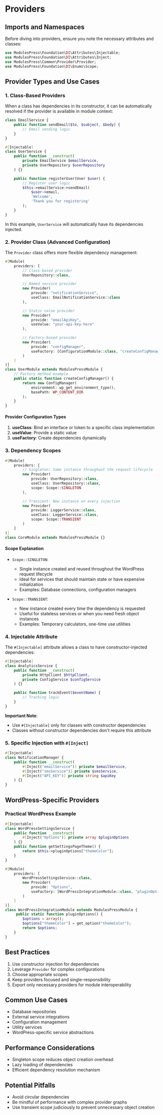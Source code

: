 # Providers

## Imports and Namespaces

Before diving into providers, ensure you note the necessary attributes and classes:

```php
use ModulesPress\Foundation\DI\Attributes\Injectable;
use ModulesPress\Foundation\DI\Attributes\Inject;
use ModulesPress\Common\Provider\Provider;
use ModulesPress\Foundation\DI\Enums\Scope;
```

## Provider Types and Use Cases

### 1. Class-Based Providers

When a class has dependencies in its constructor, it can be automatically resolved if the provider is available in module context:

```php
class EmailService {
    public function sendEmail($to, $subject, $body) {
        // Email sending logic
    }
}

#[Injectable]
class UserService {
    public function __construct(
        private EmailService $emailService,
        private UserRepository $userRepository
    ) {}

    public function registerUser(User $user) {
        // Register user logic
        $this->emailService->sendEmail(
            $user->email, 
            'Welcome', 
            'Thank you for registering'
        );
    }
}
```

In this example, `UserService` will automatically have its dependencies injected.

### 2. Provider Class (Advanced Configuration)

The `Provider` class offers more flexible dependency management:

```php
#[Module(
    providers: [
        // Class-based provider
        UserRepository::class,

        // Named service provider
        new Provider(
            provide: "notificationService",
            useClass: EmailNotificationService::class
        ),

        // Static value provider
        new Provider(
            provide: "emailApiKey",
            useValue: "your-api-key-here"
        ),

        // Factory-based provider
        new Provider(
            provide: "configManager",
            useFactory: [ConfigurationModule::class, "createConfigManager"]
        )
    ]
)]
class UserModule extends ModulesPressModule {
    // Factory method example
    public static function createConfigManager() {
        return new ConfigManager(
            environment: wp_get_environment_type(),
            basePath: WP_CONTENT_DIR
        );
    }
}
```

#### Provider Configuration Types

1. **useClass**: Bind an interface or token to a specific class implementation
2. **useValue**: Provide a static value
3. **useFactory**: Create dependencies dynamically

### 3. Dependency Scopes

```php
#[Module(
    providers: [
        // Singleton: Same instance throughout the request lifecycle
        new Provider(
            provide: UserRepository::class,
            useClass: UserRepository::class,
            scope: Scope::SINGLETON
        ),

        // Transient: New instance on every injection
        new Provider(
            provide: LoggerService::class,
            useClass: LoggerService::class,
            scope: Scope::TRANSIENT
        )
    ]
)]
class CoreModule extends ModulesPressModule {}
```

#### Scope Explanation

- `Scope::SINGLETON`: 
  - Single instance created and reused throughout the WordPress request lifecycle
  - Ideal for services that should maintain state or have expensive initialization
  - Examples: Database connections, configuration managers

- `Scope::TRANSIENT`: 
  - New instance created every time the dependency is requested
  - Useful for stateless services or when you need fresh object instances
  - Examples: Temporary calculators, one-time use utilities

### 4. Injectable Attribute

The `#[Injectable]` attribute allows a class to have constructor-injected dependencies:

```php
#[Injectable]
class AnalyticsService {
    public function __construct(
        private HttpClient $httpClient,
        private ConfigService $configService
    ) {}

    public function trackEvent($eventName) {
        // Tracking logic
    }
}
```

**Important Note**: 
- Use `#[Injectable]` only for classes with constructor dependencies
- Classes without constructor dependencies don't require this attribute

### 5. Specific Injection with `#[Inject]`

```php
#[Injectable]
class NotificationManager {
    public function __construct(
        #[Inject("emailService")] private $emailService,
        #[Inject("smsService")] private $smsService,
        #[Inject("API_KEY")] private string $apiKey
    ) {}
}
```

## WordPress-Specific Providers

### Practical WordPress Example

```php
#[Injectable]
class WordPressSettingsService {
    public function __construct(
        #[Inject("Options")] private array $pluginOptions
    ) {}
    public function getSettingsPageTheme() {
        return $this->pluginOptions["themeColor"];
    }
}

#[Module(
    providers: [
        WordPressSettingsService::class,
        new Provider(
            provide: "Options",
            useFactory: [WordPressIntegrationModule::class, "pluginOptions"]
        )
    ]
)]
class WordPressIntegrationModule extends ModulesPressModule {
     public static function pluginOptions() {
        $options = array();
        $options["themeColor"] = get_option("themeColor");
        return $options;
    }
}
```

## Best Practices

1. Use constructor injection for dependencies
2. Leverage `Provider` for complex configurations
3. Choose appropriate scopes
4. Keep providers focused and single-responsibility
5. Export only necessary providers for module interoperability

## Common Use Cases

- Database repositories
- External service integrations
- Configuration management
- Utility services
- WordPress-specific service abstractions

## Performance Considerations

- Singleton scope reduces object creation overhead
- Lazy loading of dependencies
- Efficient dependency resolution mechanism

## Potential Pitfalls

- Avoid circular dependencies
- Be mindful of performance with complex provider graphs
- Use transient scope judiciously to prevent unnecessary object creation